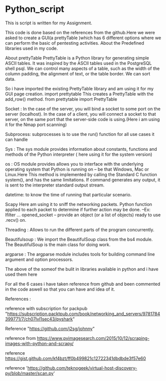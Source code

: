 # Python_script
This is script is written for my Assignment.



This code is done based on the references from the github.Here we were asked to create a GUI(a prettyTable )which has 6 different options where we can perform the basic of pentesting activities.
About the Predefined libraries used in my code.

About prettyTable 
PrettyTable is a Python library for generating simple ASCII tables. It was inspired by the ASCII tables used in the PostgreSQL shell psql. We can control many aspects of a table, such as the width of the column padding, the alignment of text, or the table border. We can sort data. 

So i have imported the existing PrettyTable library and am using it for my GUI page creation.
import prettytable
This creates a PrettyTable with the add_row() method.
from prettytable import PrettyTable

Socket : 
 In the case of the server, you will bind a socket to some port on the server (localhost). In the case of a client, you will connect a socket to that server, on the same port that the server-side code is using.(Here i am using it for the Nmap port scanning)

Subprocess: 
 subprocesses is to use the run() function for all use cases it can handle 

Sys : 
The sys module provides information about constants, functions and methods of the Python interpreter ( here using it for the system version) 

os : 
OS module provides allows you to interface with the underlying operating system that Python is running on – be that Windows, Mac or Linux.Here This method is implemented by calling the Standard C function system(), and has the same limitations. If command generates any output, it is sent to the interpreter standard output stream.

datetime: 
to know the time of running that particular scenario.

Scapy
Here am using it to sniff the networking packets. Python function applied to each packet to determine if further action may be done. –Ex: lfilter ... opened_socket – provide an object (or a list of objects) ready to use .recv() on.

Threading : 
Allows to run the different parts of the program concurrently. 

Beautifulsoup :
We import the BeautifulSoup class from the bs4 module. The BeautifulSoup is the main class for doing work.

argparse :
The argparse module includes tools for building command line argument and option processors. 

The above of the someof the bulit in libraries available in python and i have used them here 

For all the 6 cases i have taken reference from github and been commented in the code aswell so that you can have and idea of it. 

References : 

reference with subscription for packpub  "https://subscription.packtpub.com/book/networking_and_servers/9781784399771/7/ch07lvl1sec43/pyshark"

Reference "https://github.com/j2sg/johnny"

reference from https://www.pyimagesearch.com/2015/10/12/scraping-images-with-python-and-scrapy/

reference https://gist.github.com/kf4bzt/ff0b499821c12722341dbdbde3f57e60

reference 'https://github.com/teknogeek/virtual-host-discovery-py/blob/master/scan.py' 

